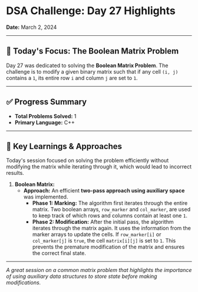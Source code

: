 # DSA Challenge: Day 27 Highlights

**Date:** March 2, 2024

---

## 🎯 Today's Focus: The Boolean Matrix Problem

Day 27 was dedicated to solving the **Boolean Matrix Problem**. The challenge is to modify a given binary matrix such that if any cell `(i, j)` contains a `1`, its entire row `i` and column `j` are set to `1`.

---

## ✅ Progress Summary

-   **Total Problems Solved:** 1
-   **Primary Language:** C++

---

## 🧠 Key Learnings & Approaches

Today's session focused on solving the problem efficiently without modifying the matrix while iterating through it, which would lead to incorrect results.

1.  **Boolean Matrix:**
    -   **Approach:** An efficient **two-pass approach using auxiliary space** was implemented.
        -   **Phase 1: Marking:** The algorithm first iterates through the entire matrix. Two boolean arrays, `row_marker` and `col_marker`, are used to keep track of which rows and columns contain at least one `1`.
        -   **Phase 2: Modification:** After the initial pass, the algorithm iterates through the matrix again. It uses the information from the marker arrays to update the cells. If `row_marker[i]` or `col_marker[j]` is `true`, the cell `matrix[i][j]` is set to `1`. This prevents the premature modification of the matrix and ensures the correct final state.

---

_A great session on a common matrix problem that highlights the importance of using auxiliary data structures to store state before making modifications._
